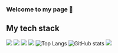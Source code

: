 ### Welcome to my page 👋
## My tech stack
<img src="https://img.shields.io/badge/python-3776AB?style=for-the-badge&logo=python&logoColor=white"> <img src="https://img.shields.io/badge/linux-FCC624?style=for-the-badge&logo=linux&logoColor=black"> <img src="https://img.shields.io/badge/github-181717?style=for-the-badge&logo=github&logoColor=white"> <img src="https://img.shields.io/badge/git-F05032?style=for-the-badge&logo=git&logoColor=white">
![Top Langs](https://github-readme-stats.vercel.app/api/top-langs/?username=es7705)
![GitHub stats](https://github-readme-stats.vercel.app/api?username=es7705)
<img src="https://img.shields.io/badge/arduino-#00878F?style=for-the-badge&logo=#00878F&logoColor=white">

